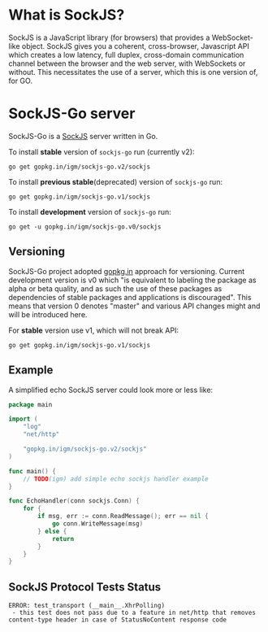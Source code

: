 What is SockJS?
=

SockJS is a JavaScript library (for browsers) that provides a WebSocket-like
object. SockJS gives you a coherent, cross-browser, Javascript API
which creates a low latency, full duplex, cross-domain communication
channel between the browser and the web server, with WebSockets or without.
This necessitates the use of a server, which this is one version of, for GO.


SockJS-Go server
=

SockJS-Go is a [SockJS](https://github.com/sockjs/sockjs-client) server written in Go.

To install **stable** version of `sockjs-go` run (currently v2):

    go get gopkg.in/igm/sockjs-go.v2/sockjs

To install **previous stable**(deprecated) version of `sockjs-go` run:

    go get gopkg.in/igm/sockjs-go.v1/sockjs

To install **development** version of `sockjs-go` run:

    go get -u gopkg.in/igm/sockjs-go.v0/sockjs


Versioning
-

SockJS-Go project adopted [gopkg.in](http://gopkg.in) approach for versioning. Current development version is v0 which "is equivalent to labeling the package as alpha or beta quality, and as such the use of these packages as dependencies of stable packages and applications is discouraged". This means that version 0 denotes "master" and various API changes might and will be introduced here. 

For **stable** version use v1, which will not break API:

    go get gopkg.in/igm/sockjs-go.v1/sockjs


Example
-

A simplified echo SockJS server could look more or less like:    


```go
package main

import (
	"log"
	"net/http"

	"gopkg.in/igm/sockjs-go.v2/sockjs"
)

func main() {
	// TODO(igm) add simple echo sockjs handler example
}

func EchoHandler(conn sockjs.Conn) {
	for {
		if msg, err := conn.ReadMessage(); err == nil {
			go conn.WriteMessage(msg)
		} else {
			return
		}
	}
}
```

SockJS Protocol Tests Status
-

```
ERROR: test_transport (__main__.XhrPolling)
 - this test does not pass due to a feature in net/http that removes content-type header in case of StatusNoContent response code
 
```

